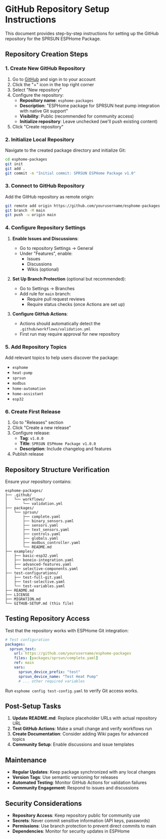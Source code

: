 # GitHub Repository Setup Instructions

This document provides step-by-step instructions for setting up the GitHub repository for the SPRSUN ESPHome Package.

## Repository Creation Steps

### 1. Create New GitHub Repository

1. Go to [GitHub](https://github.com) and sign in to your account
2. Click the "+" icon in the top right corner
3. Select "New repository"
4. Configure the repository:
   - **Repository name**: `esphome-packages`
   - **Description**: "ESPHome package for SPRSUN heat pump integration with native Git support"
   - **Visibility**: Public (recommended for community access)
   - **Initialize repository**: Leave unchecked (we'll push existing content)
5. Click "Create repository"

### 2. Initialize Local Repository

Navigate to the created package directory and initialize Git:

```bash
cd esphome-packages
git init
git add .
git commit -m "Initial commit: SPRSUN ESPHome Package v1.0"
```

### 3. Connect to GitHub Repository

Add the GitHub repository as remote origin:

```bash
git remote add origin https://github.com/yourusername/esphome-packages.git
git branch -M main
git push -u origin main
```

### 4. Configure Repository Settings

1. **Enable Issues and Discussions**:
   - Go to repository Settings → General
   - Under "Features", enable:
     - Issues
     - Discussions
     - Wikis (optional)

2. **Set Up Branch Protection** (optional but recommended):
   - Go to Settings → Branches
   - Add rule for `main` branch:
     - Require pull request reviews
     - Require status checks (once Actions are set up)

3. **Configure GitHub Actions**:
   - Actions should automatically detect the `.github/workflows/validation.yml`
   - First run may require approval for new repository

### 5. Add Repository Topics

Add relevant topics to help users discover the package:
- `esphome`
- `heat-pump`
- `sprsun`
- `modbus`
- `home-automation`
- `home-assistant`
- `esp32`

### 6. Create First Release

1. Go to "Releases" section
2. Click "Create a new release"
3. Configure release:
   - **Tag**: `v1.0.0`
   - **Title**: `SPRSUN ESPHome Package v1.0.0`
   - **Description**: Include changelog and features
4. Publish release

## Repository Structure Verification

Ensure your repository contains:

```
esphome-packages/
├── .github/
│   └── workflows/
│       └── validation.yml
├── packages/
│   └── sprsun/
│       ├── complete.yaml
│       ├── binary_sensors.yaml
│       ├── sensors.yaml
│       ├── text_sensors.yaml
│       ├── controls.yaml
│       ├── globals.yaml
│       ├── modbus_controller.yaml
│       └── README.md
├── examples/
│   ├── basic-esp32.yaml
│   ├── boneio-integration.yaml
│   ├── advanced-features.yaml
│   └── selective-components.yaml
├── test-configurations/
│   ├── test-full-git.yaml
│   ├── test-selective.yaml
│   └── test-variables.yaml
├── README.md
├── LICENSE
├── MIGRATION.md
└── GITHUB-SETUP.md (this file)
```

## Testing Repository Access

Test that the repository works with ESPHome Git integration:

```yaml
# Test configuration
packages:
  sprsun_test:
    url: https://github.com/yourusername/esphome-packages
    files: [packages/sprsun/complete.yaml]
    ref: main
    vars:
      sprsun_device_prefix: "test"
      sprsun_device_name: "Test Heat Pump"
      # ... other required variables
```

Run `esphome config test-config.yaml` to verify Git access works.

## Post-Setup Tasks

1. **Update README.md**: Replace placeholder URLs with actual repository URL
2. **Test GitHub Actions**: Make a small change and verify workflows run
3. **Create Documentation**: Consider adding Wiki pages for advanced topics
4. **Community Setup**: Enable discussions and issue templates

## Maintenance

- **Regular Updates**: Keep package synchronized with any local changes
- **Version Tags**: Use semantic versioning for releases
- **Automated Testing**: Monitor GitHub Actions for validation failures
- **Community Engagement**: Respond to issues and discussions

## Security Considerations

- **Repository Access**: Keep repository public for community use
- **Secrets**: Never commit sensitive information (API keys, passwords)
- **Permissions**: Use branch protection to prevent direct commits to main
- **Dependencies**: Monitor for security updates in ESPHome